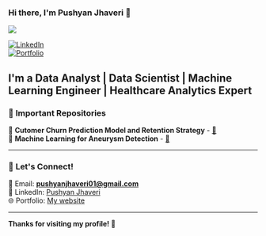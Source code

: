 ### Hi there, I'm Pushyan Jhaveri 👋  
![](https://komarev.com/ghpvc/?username=PushyanJhaveri&color=blue)  

[![LinkedIn](https://img.shields.io/badge/linkedin-%230077B5.svg?style=for-the-badge&logo=linkedin&logoColor=white)](https://www.linkedin.com/in/pushyan-jhaveri-75b52813a/)  
[![Portfolio](https://img.shields.io/badge/Portfolio-Website-blue?style=for-the-badge&logo=google-chrome&logoColor=white)](https://pushyanjhaveri.github.io/)  

## I'm a Data Analyst | Data Scientist | Machine Learning Engineer | Healthcare Analytics Expert


### 🚀 **Important Repositories**
📂 **Cutomer Churn Prediction Model and Retention Strategy** - [🔗](https://github.com/PushyanJhaveri/Customer-Churn-Prediction-Model-and-Retention-Strategy)  
📂 **Machine Learning for Aneurysm Detection** - [🔗](https://github.com/PushyanJhaveri/Detection-of-Aneursym-Prolongation-using-ML-models)  

---

### 🙌 **Let's Connect!**  
📧 Email: **pushyanjhaveri01@gmail.com**  
💼 LinkedIn: [Pushyan Jhaveri](https://www.linkedin.com/in/pushyan-jhaveri-75b52813a/)  
🌐 Portfolio: [My website](https://pushyanjhaveri.github.io/)  

---

**Thanks for visiting my profile! 🚀**







